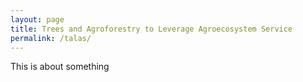 ```yaml
---
layout: page
title: Trees and Agroforestry to Leverage Agroecosystem Service
permalink: /talas/
---
```


This is about something
